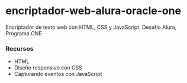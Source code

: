 # encriptador-web-alura-oracle-one
Encriptador de texto web con HTML, CSS y JavaScript. Desafío Alura, Programa ONE

### Recursos
- HTML
- Diseño responsivo con CSS
- Capturando eventos con JavaScript


